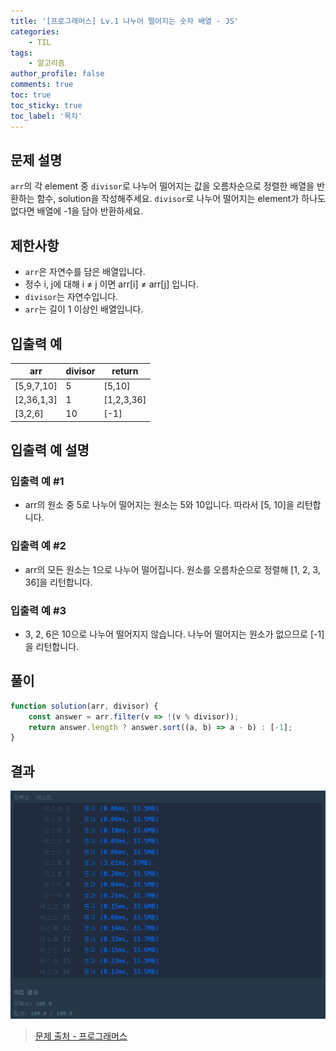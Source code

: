 ```yaml
---
title: '[프로그래머스] Lv.1 나누어 떨어지는 숫자 배열 - JS'
categories:
    - TIL
tags:
    - 알고리즘
author_profile: false
comments: true
toc: true
toc_sticky: true
toc_label: '목차'
---
```


## 문제 설명
`arr`의 각 element 중 `divisor`로 나누어 떨어지는 값을 오름차순으로 정렬한 배열을 반환하는 함수, solution을 작성해주세요.
`divisor`로 나누어 떨어지는 element가 하나도 없다면 배열에 -1을 담아 반환하세요.

## 제한사항
* `arr`은 자연수를 담은 배열입니다.
* 정수 i, j에 대해 i ≠ j 이면 arr[i] ≠ arr[j] 입니다.
* `divisor`는 자연수입니다.
* `arr`는 길이 1 이상인 배열입니다.

## 입출력 예

| arr        | divisor | return     |
|------------|---------|------------|
| [5,9,7,10] | 5       | [5,10]     |
| [2,36,1,3] | 1       | [1,2,3,36] |
| [3,2,6]    | 10      | [-1]       |

## 입출력 예 설명
### 입출력 예 #1
* arr의 원소 중 5로 나누어 떨어지는 원소는 5와 10입니다. 따라서 [5, 10]을 리턴합니다.

### 입출력 예 #2
* arr의 모든 원소는 1으로 나누어 떨어집니다. 원소를 오름차순으로 정렬해 [1, 2, 3, 36]을 리턴합니다.

### 입출력 예 #3
* 3, 2, 6은 10으로 나누어 떨어지지 않습니다. 나누어 떨어지는 원소가 없으므로 [-1]을 리턴합니다.

## 풀이
```javascript
function solution(arr, divisor) {
    const answer = arr.filter(v => !(v % divisor));
    return answer.length ? answer.sort((a, b) => a - b) : [-1];
}
```

## 결과
![result](/assets/images/2023/08-21/algorithm-16-result.png)

>[문제 출처 - 프로그래머스](https://school.programmers.co.kr/learn/courses/30/lessons/12910)